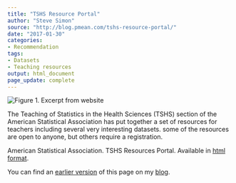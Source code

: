 ```yaml
---
title: "TSHS Resource Portal"
author: "Steve Simon"
source: "http://blog.pmean.com/tshs-resource-portal/"
date: "2017-01-30"
categories:
- Recommendation
tags:
- Datasets
- Teaching resources
output: html_document
page_update: complete
---
```


![Figure 1. Excerpt from website](http://www.pmean.com/new-images/17/tshs-resource-portal01.png)

<div class="notes">

The Teaching of Statistics in the Health Sciences (TSHS) section of the American Statistical Association has put together a set of resources for teachers including several very interesting datasets. some of the resources are open to anyone, but others require a registration.

American Statistical Association. TSHS Resources Portal. Available in [html format][asa1].

You can find an [earlier version][sim1] of this page on my [blog][sim2].

[sim1]: http://blog.pmean.com/tshs-resource-portal/
[sim2]: http://blog.pmean.com

[asa1]: https://www.causeweb.org/tshs/

</div>